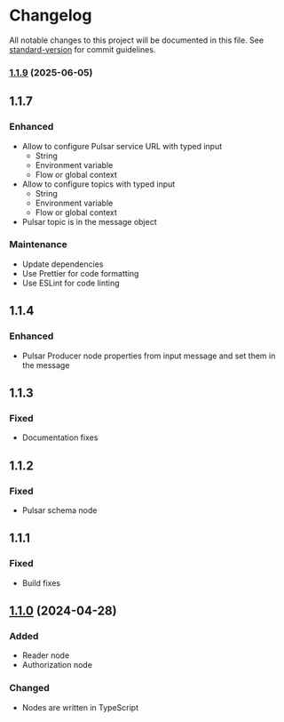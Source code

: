 # Changelog

All notable changes to this project will be documented in this file. See [standard-version](https://github.com/conventional-changelog/standard-version) for commit guidelines.

### [1.1.9](https://github.com/ng-galien/node-red-pulsar/compare/v1.2.0...v1.1.9) (2025-06-05)

## 1.1.7

### Enhanced

- Allow to configure Pulsar service URL with typed input
  - String
  - Environment variable
  - Flow or global context
- Allow to configure topics with typed input
  - String
  - Environment variable
  - Flow or global context
- Pulsar topic is in the message object

### Maintenance

- Update dependencies
- Use Prettier for code formatting
- Use ESLint for code linting

## 1.1.4

### Enhanced

- Pulsar Producer node properties from input message and set them in the message

## 1.1.3

### Fixed

- Documentation fixes

## 1.1.2

### Fixed

- Pulsar schema node

## 1.1.1

### Fixed

- Build fixes

## [1.1.0](https://github.com/ng-galien/node-red-contrib-pulsar/compare/v1.0.2...v1.1.0) (2024-04-28)

### Added

- Reader node
- Authorization node

### Changed

- Nodes are written in TypeScript
